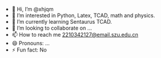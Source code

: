 - 👋 Hi, I’m @xhjqm
- 👀 I’m interested in Python, Latex, TCAD, math and physics.
- 🌱 I’m currently learning Sentaurus TCAD.
- 💞️ I’m looking to collaborate on ...
- 📫 How to reach me 2210342127@email.szu.edu.cn
- 😄 Pronouns: ...
- ⚡ Fun fact: No

<!---
xhjqm/xhjqm is a ✨ special ✨ repository because its `README.md` (this file) appears on your GitHub profile.
You can click the Preview link to take a look at your changes.
--->
